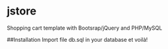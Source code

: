 # jstore
Shopping cart template with Bootsrap/jQuery and PHP/MySQL

##Installation
Import file db.sql in your database et voilà!
